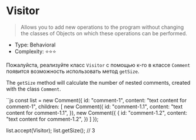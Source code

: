 # Visitor

> Allows you to add new operations to the program without changing the classes of
> Objects on which these operations can be performed.

- Type: Behavioral
- Complexity: ⭐⭐⭐

Пожалуйста, реализуйте класс `Visitor` с помощью к-го в классе `Comment` 
появится возможность использовать метод `getSize`.

The `getSize` method will calculate the number of nested comments,
created with the class `Comment`.

``js
const list = new Comment({
  id: "comment-1",
  content: "text content for comment-1",
  children: [
    new Comment({
      id: "comment-1.1",
      content: "text content for comment-1.1",
    }),
    new Comment({
      { id: "comment-1.2",
      content: "text content for comment-1.2",
    })
  ]
});

list.accept(Visitor);
list.getSize(); // 3
```